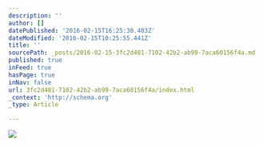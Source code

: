 ```yaml
---
description: ''
author: []
datePublished: '2016-02-15T16:25:30.403Z'
dateModified: '2016-02-15T10:25:55.441Z'
title: ''
sourcePath: _posts/2016-02-15-3fc2d481-7102-42b2-ab99-7aca60156f4a.md
published: true
inFeed: true
hasPage: true
inNav: false
url: 3fc2d481-7102-42b2-ab99-7aca60156f4a/index.html
_context: 'http://schema.org'
_type: Article

---
```

![](https://the-grid-user-content.s3-us-west-2.amazonaws.com/470ba081-60f7-4c17-b07b-e60a2d0b6e81.png)